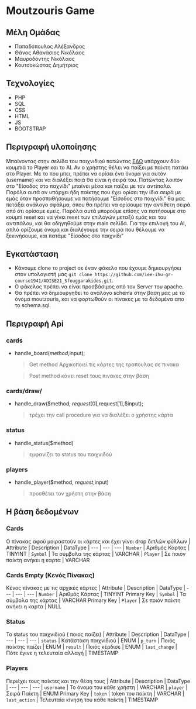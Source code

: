 # Moutzouris Game
 
 ## Μέλη Ομάδας
   * Παπαδόπουλος Αλέξανδρος
   * Θάνος Αθανάσιος Νικόλαος 
   * Μαυροδόντης Νικόλαος
   * Κουτσοκώστας Δημήτριος

## Τεχνολογίες
* PHP
* SQL
* CSS
* HTML
* JS
* BOOTSTRAP

## Περιγραφή υλοποίησης
 Μπαίνοντας στην σελίδα του παιχνιδιού πατώντας [ΕΔΩ](https://users.it.teithe.gr/~it185223/ADISE21_Sfouggarakides/www/) υπάρχουν δύο κουμπιά το Player και το AI. Αν ο χρήστης θέλει να παίξει με παίκτη πατάει στο Player. Με το που μπει, πρέπει να ορίσει ένα όνομα για αυτόν (username) και να διαλέξει ποιά θα είναι η σειρά του. Πατώντας λοιπόν στο "Είσοδος στο παχνίδι" μπαίνει μέσα και παίζει με τον αντίπαλο. Παρόλα αυτά αν υπάρχει ήδη παίκτης που έχει ορίσει την ίδια σειρά με εμάς όταν προσπαθήσουμε να πατήσουμε "Είσοδος στο παιχνίδι" θα μας πετάξει ανάλογο σφάλμα, όπου θα πρέπει να ορίσουμε την αντίθετη σειρά από ότι ορίσαμε εμείς. Παρόλα αυτά μπορούμε επίσης να πατήσουμε στο κουμπί reset και να γίνει reset των επιλογών μεταξύ εμάς και του αντιπάλου, και θα οδηγηθούμε στην main σελίδα. Για την επιλογή του AI, απλά ορίζουμε όνομα και διαλέγουμε την σειρά που θέλουμε να ξεκινήσουμε, και πατάμε "Είσοδος στο παιχνίδι"
 
## Εγκατάσταση
 * Κάνουμε clone το project σε έναν φάκελο που έχουμε δημιουργήσει στον υπολογιστή μας 
`git clone https://github.com/iee-ihu-gr-course1941/ADISE21_Sfouggarakides.git`.
 * Ο φάκελος πρέπει να είναι προσβάσιμος από τον Server του apache.
 * Θα πρέπει να δημιουργηθεί το ανάλογο schema στην βάση μας με το όνομα moutzouris, και να φορτωθούν οι πίνακες με τα δεδομένα απο το schema.sql.

## Περιγραφή Api
### cards 
* handle_board($method,$input);
  > Get method Αρχικοποιεί τις κάρτες της τραπουλας σε πινακα
  
  > Post  method κάνει reset τους πινακες στην βάση
  
### cards/draw/
* handle_draw($method, $request[0],$request[1],$input);
  > τρέχει την call procedure για να διαλέξει ο χρήστης κάρτα
### status
* handle_status($method)
  > εμφανίζει το status του παιχνιδού
### players
* handle_player($method, $request,$input)
  > προσθέτει τον χρήστη στην βάση 
   
## Η βάση δεδομένων
 ### Cards
 Ο πίνακας αφού μοιραστούν οι κάρτες και έχει γίνει drop διπλών φύλλων
 | Attribute | Description | DataType 
 | --- | --- | ---
 | `Number` | Αριθμός Κάρτας | TINYINT
 | `Symbol` | Τα σύμβολα της κάρτας | VARCHAR
 | `Player` | Σε ποιόν παίκτη ανήκει η καρτα | VARCHAR
 
  ### Cards Empty (Κενός Πίνακας)
  Κένος πίνακας με τις αρχικές κάρτες
 | Attribute | Description | DataType 
 | --- | --- | ---
 | `Number` | Αριθμός Κάρτας | TINYINT Primary Key
 | `Symbol` | Τα σύμβολα της κάρτας | VARCHAR Primary Key
 | `Player` | Σε ποιόν παίκτη ανήκει η καρτα | NULL

  ### Status
  Το status του παιχνιδιού ( ποιος παίζει)
  | Attribute | Description | DataType 
  | --- | --- | ---
  | `status` | Κατάσταση παιχνιδιού | ENUM
  | `p_turn` | Ποιός παίκτης παίζει | ENUM
  | `result` | Ποιός κέρδισε | ENUM
  | `last_change` | Πότε έγινε η τελευταία αλλαγή | TIMESTAMP

 ### Players
 Περιέχει τους παίκτες και την θέση τους
  | Attribute | Description | DataType 
  | --- | --- | ---
  | `username` | Το όνομα του κάθε χρήστη | VARCHAR
  | `player` | Σειρά Παίκτη | ENUM Primary Key
  | `token` | token του παίκτη | VARCHAR
  | `last_action` | Τελευταία κίνηση του κάθε παίκτη | TIMESTAMP

 
